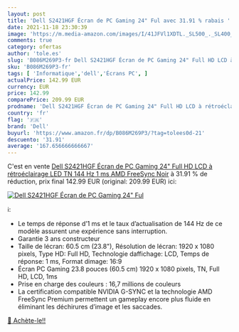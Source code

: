 ```yaml
---
layout: post
title: 'Dell S2421HGF Écran de PC Gaming 24" Ful avec 31.91 % rabais '
date: 2021-11-18 23:30:39
image: 'https://m.media-amazon.com/images/I/41JFVl1XDTL._SL500_._SL400_.jpg'
comments: true
category: ofertas
author: 'tole.es'
slug: 'B086M269P3-fr Dell S2421HGF Écran de PC Gaming 24" Full HD LCD à...'
sku: 'B086M269P3-fr'
tags: [ 'Informatique','dell','Écrans PC', ]
actualPrice: 142.99 EUR
currency: EUR
price: 142.99
comparePrice: 209.99 EUR
prodname: 'Dell S2421HGF Écran de PC Gaming 24" Full HD LCD à rétroéclairage LED TN 144 Hz 1 ms AMD FreeSync Noir'
country: 'fr'
flag: '🇫🇷'
brand: 'Dell'
buyurl: 'https://www.amazon.fr/dp/B086M269P3/?tag=tolees0d-21'
descuento: '31.91'
average: '167.656666666667'
---
```


C'est en vente [Dell S2421HGF Écran de PC Gaming 24" Full HD LCD à rétroéclairage LED TN 144 Hz 1 ms AMD FreeSync Noir](https://www.amazon.fr/dp/B086M269P3/?tag=tolees0d-21)  à  31.91 % de réduction, prix final  142.99 EUR (original: 209.99 EUR) ici:

[![Dell S2421HGF Écran de PC Gaming 24" Ful](https://m.media-amazon.com/images/I/41JFVl1XDTL._SL500_._SL400_.jpg)](https://www.amazon.fr/dp/B086M269P3/?tag=tolees0d-21)

ℹ️:

- Le temps de réponse d’1 ms et le taux d’actualisation de 144 Hz de ce modèle assurent une expérience sans interruption.
- Garantie 3 ans constructeur
- Taille de lécran: 60.5 cm (23.8"), Résolution de lécran: 1920 x 1080 pixels, Type HD: Full HD, Technologie daffichage: LCD, Temps de réponse: 1 ms, Format dimage: 16:9
- Écran PC Gaming 23.8 pouces (60.5 cm) 1920 x 1080 pixels, TN, Full HD, LCD, 1ms
- Prise en charge des couleurs : 16,7 millions de couleurs
- La certification compatible NVIDIA G-SYNC et la technologie AMD FreeSync Premium permettent un gameplay encore plus fluide en éliminant les déchirures d’image et les saccades.

[🛒 Achète-le!!](https://www.amazon.fr/dp/B086M269P3/?tag=tolees0d-21)
